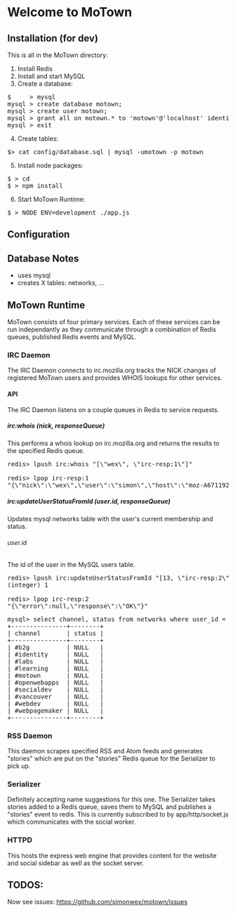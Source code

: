 # Welcome to MoTown

## Installation (for dev)

This is all in the MoTown directory:

1. Install Redis
2. Install and start MySQL
3. Create a database:
<pre>
$     > mysql
mysql > create database motown;
mysql > create user motown;
mysql > grant all on motown.* to 'motown'@'localhost' identified by 'motown';
mysql > exit
</pre>
4. Create tables:
<pre>
$> cat config/database.sql | mysql -umotown -p motown
</pre>
5. Install node packages:
<pre>
$ > cd <motown directory>
$ > npm install
</pre>
6. Start MoTown Runtime:

<pre>
$ > NODE_ENV=development ./app.js 
</pre>

## Configuration


## Database Notes

* uses mysql
* creates X tables: networks, ...


## MoTown Runtime

MoTown consists of four primary services. Each of these services can be 
run independantly as they communicate through a combination of Redis
queues, published Redis events and MySQL.

### IRC Daemon

The IRC Daemon connects to irc.mozilla.org tracks the NICK changes of 
registered MoTown users and provides WHOIS lookups for other services.

#### API

The IRC Daemon listens on a couple queues in Redis to service requests.

##### irc:whois (nick, responseQueue)

This performs a whois lookup on irc.mozilla.org and returns the results 
to the specified Redis queue.

<pre>
redis> lpush irc:whois "[\"wex\", \"irc-resp:1\"]"

redis> lpop irc-resp:1
"{\"nick\":\"wex\",\"user\":\"simon\",\"host\":\"moz-A6711922.bchsia.telus.net\",\"realname\":\"Simon Wex\",\"channels\":[\"#motown\",\"#b2g\",\"#vancouver\",\"#webdev\",\"#webpagemaker\",\"#socialdev\",\"#identity\",\"#learning\",\"#openwebapps\",\"#labs\"],\"server\":\"concrete.mozilla.org\",\"serverinfo\":\"Phoenix, Arizona, USA\",\"idle\":\"2763\"}"
</pre>

##### irc:updateUserStatusFromId (user.id, responseQueue)

Updates mysql networks table with the user's current membership and status.

###### user.id

The id of the user in the MySQL users table.

<pre>
redis> lpush irc:updateUserStatusFromId "[13, \"irc-resp:2\"]"
(integer) 1

redis> lpop irc-resp:2
"{\"error\":null,\"response\":\"OK\"}"
</pre>

<pre>
mysql> select channel, status from networks where user_id = 13;
+---------------+--------+
| channel       | status |
+---------------+--------+
| #b2g          | NULL   |
| #identity     | NULL   |
| #labs         | NULL   |
| #learning     | NULL   |
| #motown       | NULL   |
| #openwebapps  | NULL   |
| #socialdev    | NULL   |
| #vancouver    | NULL   |
| #webdev       | NULL   |
| #webpagemaker | NULL   |
+---------------+--------+
</pre>


### RSS Daemon

This daemon scrapes specified RSS and Atom feeds and generates "stories"
which are put on the "stories" Redis queue for the Serializer to pick up.

### Serializer

Definitely accepting name suggestions for this one. The Serializer takes 
stories added to a Redis queue, saves them to MySQL and publishes a "stories"
event to redis. This is currently subscribed to by app/http/socket.js which 
communicates with the social worker.

### HTTPD

This hosts the express web engine that provides content for the website and 
social sidebar as well as the socket server.

## TODOS:

Now see issues: https://github.com/simonwex/motown/issues
